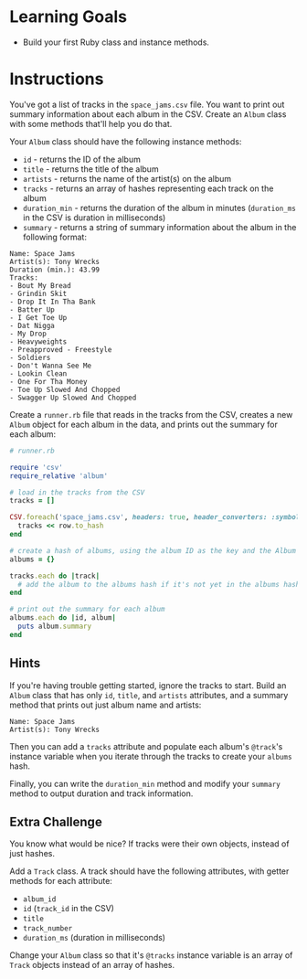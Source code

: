 # Learning Goals

* Build your first Ruby class and instance methods.

# Instructions

You've got a list of tracks in the `space_jams.csv` file. You want to print out summary information about each album in the CSV. Create an `Album` class with some methods that'll help you do that.

Your `Album` class should have the following instance methods:

* `id` - returns the ID of the album
* `title` - returns the title of the album
* `artists` - returns the name of the artist(s) on the album
* `tracks` - returns an array of hashes representing each track on the album
* `duration_min` - returns the duration of the album in minutes (`duration_ms` in the CSV is duration in milliseconds)
* `summary` - returns a string of summary information about the album in the following format:

```no-highlight
Name: Space Jams
Artist(s): Tony Wrecks
Duration (min.): 43.99
Tracks:
- Bout My Bread
- Grindin Skit
- Drop It In Tha Bank
- Batter Up
- I Get Toe Up
- Dat Nigga
- My Drop
- Heavyweights
- Preapproved - Freestyle
- Soldiers
- Don't Wanna See Me
- Lookin Clean
- One For Tha Money
- Toe Up Slowed And Chopped
- Swagger Up Slowed And Chopped
```

Create a `runner.rb` file that reads in the tracks from the CSV, creates a new `Album` object for each album in the data, and prints out the summary for each album:

```ruby
# runner.rb

require 'csv'
require_relative 'album'

# load in the tracks from the CSV
tracks = []

CSV.foreach('space_jams.csv', headers: true, header_converters: :symbol) do |row|
  tracks << row.to_hash
end

# create a hash of albums, using the album ID as the key and the Album object as the value
albums = {}

tracks.each do |track|
  # add the album to the albums hash if it's not yet in the albums hash
end

# print out the summary for each album
albums.each do |id, album|
  puts album.summary
end
```

## Hints

If you're having trouble getting started, ignore the tracks to start. Build an `Album` class that has only `id`, `title`, and `artists` attributes, and a summary method that prints out just album name and artists:

  ```no-highlight
  Name: Space Jams
  Artist(s): Tony Wrecks
  ```

Then you can add a `tracks` attribute and populate each album's `@track`'s instance variable when you iterate through the tracks to create your `albums` hash.

Finally, you can write the `duration_min` method and modify your `summary` method to output duration and track information.

## Extra Challenge

You know what would be nice? If tracks were their own objects, instead of just hashes.

Add a `Track` class. A track should have the following attributes, with getter methods for each attribute:

- `album_id`
- `id` (`track_id` in the CSV)
- `title`
- `track_number`
- `duration_ms` (duration in milliseconds)

Change your `Album` class so that it's `@tracks` instance variable is an array of `Track` objects instead of an array of hashes.

